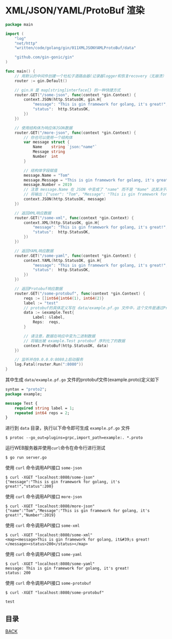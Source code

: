 # XML/JSON/YAML/ProtoBuf 渲染

```go
package main

import (
	"log"
	"net/http"
	"written/code/golang/gin/011XMLJSONYAMLProtoBuf/data"

	"github.com/gin-gonic/gin"
)

func main() {
	// 用默认的中间件创建一个杜松子酒路由器(记录器logger和恢复recovery（无崩溃）中间件)
	router := gin.Default()

	// gin.H 是 map[string]interface{} 的一种快捷方式
	router.GET("/some-json", func(context *gin.Context) {
		context.JSON(http.StatusOK, gin.H{
			"message": "This is gin framework for golang, it's great!",
			"status":  http.StatusOK,
		})
	})

	// 使用结构体为响应体JSON数据
	router.GET("/more-json", func(context *gin.Context) {
		// 你也可以使用一个结构体
		var message struct {
			Name    string `json:"name"`
			Message string
			Number  int
		}

		// 结构体字段赋值
		message.Name = "Tom"
		message.Message = "This is gin framework for golang, it's great!"
		message.Number = 2019
		// 注意 message.Name 在 JSON 中变成了 "name" 而不是 "Name" 这其决于message结构体Name字段的Tag标签声明
		// 将输出：{"user": "Tom", "Message": "This is gin framework for golang, it's great!", "Number": 2019}
		context.JSON(http.StatusOK, message)
	})

	// 返回XML响应数据
	router.GET("/some-xml", func(context *gin.Context) {
		context.XML(http.StatusOK, gin.H{
			"message": "This is gin framework for golang, it's great!",
			"status":  http.StatusOK,
		})
	})

	// 返回YAML响应数据
	router.GET("/some-yaml", func(context *gin.Context) {
		context.YAML(http.StatusOK, gin.H{
			"message": "This is gin framework for golang, it's great!",
			"status":  http.StatusOK,
		})
	})

	// 返回Protobuf响应数据
	router.GET("/some-protobuf", func(context *gin.Context) {
		reqs := []int64{int64(1), int64(2)}
		label := "test"
		// protobuf的具体定义写在 data/example.pf.go 文件中，这个文件是通过Protobuf生成的
		data := &example.Test{
			Label: &label,
			Reps:  reqs,
		}

		// 请注意，数据在响应中变为二进制数据
		// 将输出被 example.Test protobuf 序列化了的数据
		context.ProtoBuf(http.StatusOK, data)
	})

	// 监听并在0.0.0.0:8080上启动服务
	log.Fatal(router.Run(":8080"))
}
```

其中生成 `data/example.pf.go` 文件的protobuf文件(example.proto)定义如下

```proto
syntax = "proto2";
package example;

message Test {
    required string label = 1;
    repeated int64 reps = 2;
}
```

进行到 `data` 目录，执行以下命令即可生成 `example.pf.go` 文件

```shell
$ protoc --go_out=plugins=grpc,import_path=example:. *.proto
```

运行WEB服务器并使用`curl`命令在命令行进行测试

```shell
$ go run server.go
```

使用 `curl` 命令调用API接口 `some-json`

```shell
$ curl -XGET "localhost:8080/some-json"
{"message":"This is gin framework for golang, it's great!","status":200}
```

使用 `curl` 命令调用API接口 `more-json`

```shell
$ curl -XGET "localhost:8080/more-json"
{"name":"Tom","Message":"This is gin framework for golang, it's great!","Number":2019}
```

使用 `curl` 命令调用API接口 `some-xml`

```shell
$ curl -XGET "localhost:8080/some-xml" 
<map><message>This is gin framework for golang, it&#39;s great!</message><status>200</status></map>
```

使用 `curl` 命令调用API接口 `some-yaml`

```shell
$ curl -XGET "localhost:8080/some-yaml"
message: This is gin framework for golang, it's great!
status: 200
```

使用 `curl` 命令调用API接口 `some-protobuf`

```shell
$ curl -XGET "localhost:8080/some-protobuf"

test
```
## 目录

[BACK](../gin-use.md)